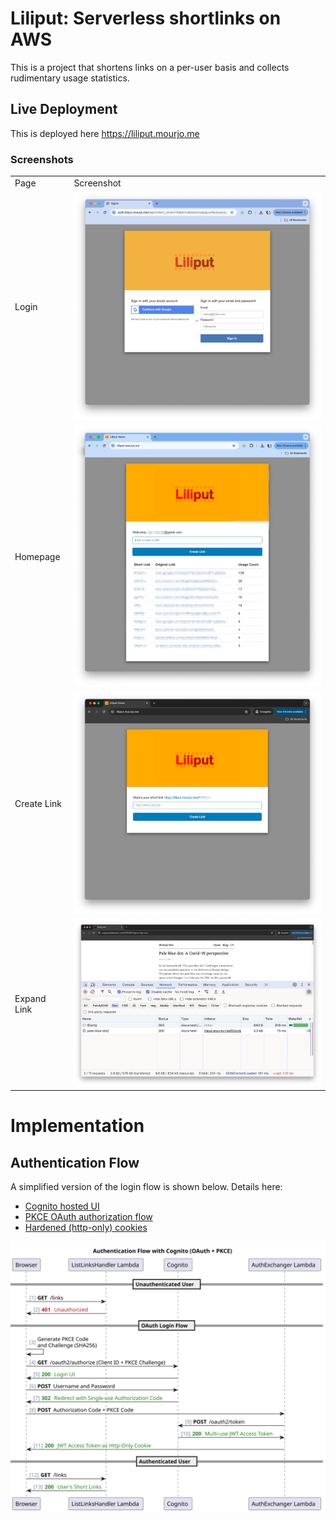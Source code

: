 # Liliput: Serverless shortlinks on AWS
This is a project that shortens links on a per-user basis and collects rudimentary usage statistics.


## Live Deployment
This is deployed here
https://liliput.mourjo.me

### Screenshots
<table>

<tr><td>Page</td><td>Screenshot</td></tr>
<tr><td>Login</td><td><img src="src/test/resources/screenshot_login.png" width="400px"/></td></tr>
<tr><td>Homepage</td><td><img src="src/test/resources/screenshot_welcome.png" width="400px"/></td></tr>
<tr><td>Create Link</td><td><img src="src/test/resources/screenshot_create_link.png" width="400px"/></td></tr>
<tr><td>Expand Link</td><td><img src="src/test/resources/screenshot_expand_link.png" width="400px"/></td></tr>
</table>

# Implementation
## Authentication Flow
A simplified version of the login flow is shown below. Details here:
- [Cognito hosted UI](https://docs.aws.amazon.com/cognito/latest/developerguide/cognito-user-pools-app-integration.html) 
- [PKCE OAuth authorization flow](https://docs.aws.amazon.com/cognito/latest/developerguide/using-pkce-in-authorization-code.html)
- [Hardened (http-only) cookies](https://www.freecodecamp.org/news/web-security-hardening-http-cookies-be8d8d8016e1/)


![auth_sequence.svg](src/test/resources/auth_sequence.svg)
